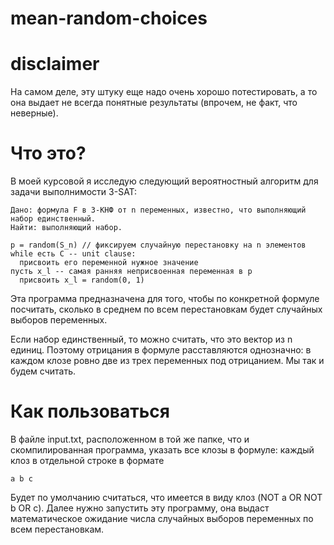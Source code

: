 # mean-random-choices

# disclaimer

На самом деле, эту штуку еще надо очень хорошо потестировать, а то она выдает не всегда понятные результаты (впрочем, не факт, что неверные).

# Что это?
В моей курсовой я исследую следующий вероятностный алгоритм для задачи выполнимости 3-SAT: 
``` 
Дано: формула F в 3-КНФ от n переменных, известно, что выполняющий набор единственный.
Найти: выполняющий набор.

p = random(S_n) // фиксируем случайную перестановку на n элементов
while есть C -- unit clause:
  присвоить его переменной нужное значение
пусть x_l -- самая ранняя неприсвоенная переменная в p
  присвоить x_l = random(0, 1)
```
Эта программа предназначена для того, чтобы по конкретной формуле посчитать, сколько в среднем по всем перестановкам будет случайных выборов переменных.

Если набор единственный, то можно считать, что это вектор из n единиц. Поэтому отрицания в формуле расставляются однозначно: в каждом клозе ровно две из трех переменных под отрицанием. Мы так и будем считать. 

# Как пользоваться

В файле input.txt, расположенном в той же папке, что и скомпилированная программа, указать все клозы в формуле: каждый клоз в отдельной строке в формате
```
a b c
```
Будет по умолчанию считаться, что имеется в виду клоз (NOT a OR NOT b OR c).
Далее нужно запустить эту программу, она выдаст математическое ожидание числа случайных выборов переменных по всем перестановкам.
